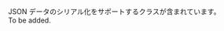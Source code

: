 <Namespace Name="Microsoft.Azure.Mobile.Server.Serialization">
  <Docs>
    <summary>JSON データのシリアル化をサポートするクラスが含まれています。</summary> 
    <remarks>To be added.</remarks>
  </Docs>
</Namespace>
